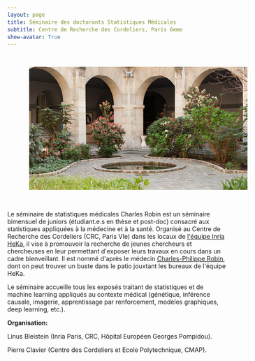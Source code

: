 ```yaml
---
layout: page
title: Séminaire des doctorants Statistiques Médicales
subtitle: Centre de Recherche des Cordeliers, Paris 6eme
show-avatar: True
---
```


<p align="center">
 <img style="float: center;" src="/assets/img/cordeliers.jpg" width="500" hspace="50" vspace="30">
</p>

Le séminaire de statistiques médicales Charles Robin est un séminaire bimensuel de juniors (étudiant.e.s en thèse et post-doc) consacré aux statistiques appliquées à la médecine et à la santé. Organisé au Centre de Recherche des Cordeliers (CRC, Paris VIe) dans les locaux de 
<a href="https://team.inria.fr/heka/fr/">l'équipe Inria HeKa</a>, il vise à promouvoir la recherche de jeunes chercheurs et chercheuses en leur permettant d'exposer leurs travaux en cours dans un cadre bienveillant. Il est nommé d'après le médecin <a href="https://fr.wikipedia.org/wiki/Charles_Philippe_Robin"> Charles-Philippe Robin</a>, dont on peut trouver un buste dans le patio jouxtant les bureaux de l'équipe HeKa.

Le séminaire accueille tous les exposés traitant de statistiques et de machine learning appliqués au contexte médical (génétique, inférence causale, imagerie, apprentissage par renforcement, modèles graphiques, deep learning, etc.). 

**Organisation:**

Linus Bleistein (Inria Paris, CRC, Hôpital Européen Georges Pompidou).

Pierre Clavier (Centre des Cordeliers et Ecole Polytechnique, CMAP).  



